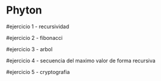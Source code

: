 # Phyton

#ejercicio 1 - recursividad

#ejercicio 2 - fibonacci

#ejercicio 3 - arbol

#ejercicio 4 - secuencia del maximo valor de forma recursiva

#ejercicio 5 - cryptografia
